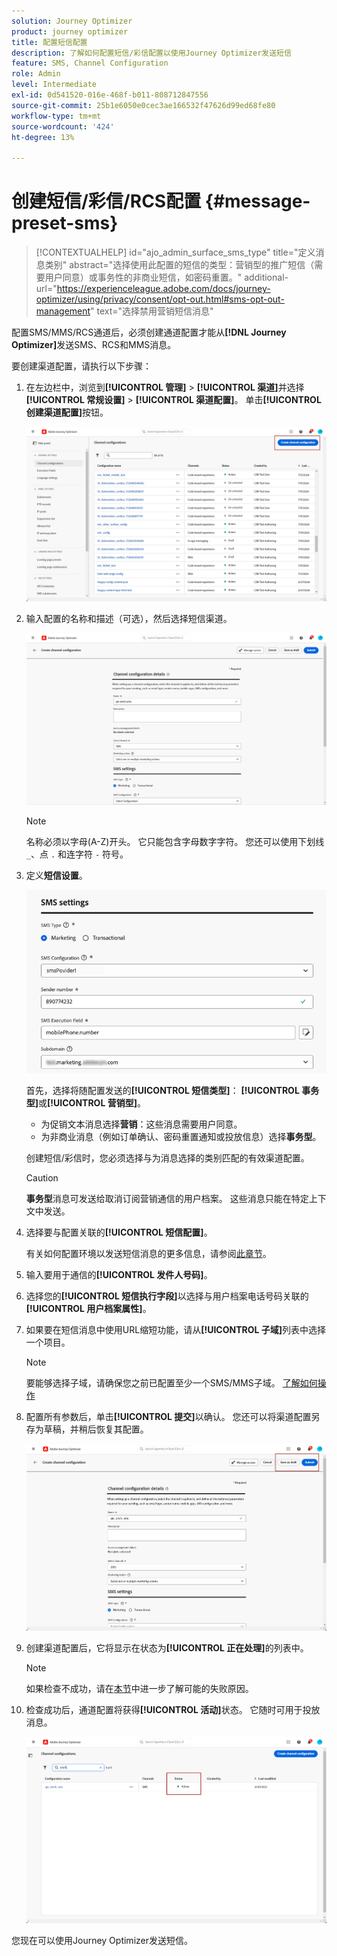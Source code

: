 ```yaml
---
solution: Journey Optimizer
product: journey optimizer
title: 配置短信配置
description: 了解如何配置短信/彩信配置以使用Journey Optimizer发送短信
feature: SMS, Channel Configuration
role: Admin
level: Intermediate
exl-id: 0d541520-016e-468f-b011-808712847556
source-git-commit: 25b1e6050e0cec3ae166532f47626d99ed68fe80
workflow-type: tm+mt
source-wordcount: '424'
ht-degree: 13%

---
```


# 创建短信/彩信/RCS配置 {#message-preset-sms}

>[!CONTEXTUALHELP]
>id="ajo_admin_surface_sms_type"
>title="定义消息类别"
>abstract="选择使用此配置的短信的类型：营销型的推广短信（需要用户同意）或事务性的非商业短信，如密码重置。"
>additional-url="https://experienceleague.adobe.com/docs/journey-optimizer/using/privacy/consent/opt-out.html#sms-opt-out-management" text="选择禁用营销短信消息"

配置SMS/MMS/RCS通道后，必须创建通道配置才能从&#x200B;**[!DNL Journey Optimizer]**&#x200B;发送SMS、RCS和MMS消息。

要创建渠道配置，请执行以下步骤：

1. 在左边栏中，浏览到&#x200B;**[!UICONTROL 管理]** > **[!UICONTROL 渠道]**&#x200B;并选择&#x200B;**[!UICONTROL 常规设置]** > **[!UICONTROL 渠道配置]**。 单击&#x200B;**[!UICONTROL 创建渠道配置]**&#x200B;按钮。

   ![](assets/preset-create.png)

1. 输入配置的名称和描述（可选），然后选择短信渠道。

   ![](assets/sms-create-surface.png)

   >[!NOTE]
   >
   > 名称必须以字母(A-Z)开头。 它只能包含字母数字字符。 您还可以使用下划线 `_`、点 `.` 和连字符 `-` 符号。

1. 定义&#x200B;**短信设置**。

   ![](assets/sms-surface-settings.png)

   首先，选择将随配置发送的&#x200B;**[!UICONTROL 短信类型]**： **[!UICONTROL 事务型]**&#x200B;或&#x200B;**[!UICONTROL 营销型]**。

   * 为促销文本消息选择&#x200B;**营销**：这些消息需要用户同意。
   * 为非商业消息（例如订单确认、密码重置通知或投放信息）选择&#x200B;**事务型**。

   创建短信/彩信时，您必须选择与为消息选择的类别匹配的有效渠道配置。

   >[!CAUTION]
   >
   >**事务型**&#x200B;消息可发送给取消订阅营销通信的用户档案。 这些消息只能在特定上下文中发送。

1. 选择要与配置关联的&#x200B;**[!UICONTROL 短信配置]**。

   有关如何配置环境以发送短信消息的更多信息，请参阅[此章节](#create-api)。

1. 输入&#x200B;要用于通信的&#x200B;**[!UICONTROL 发件人号码]**。

1. 选择您的&#x200B;**[!UICONTROL 短信执行字段]**&#x200B;以选择与用户档案电话号码关联的&#x200B;**[!UICONTROL 用户档案属性]**。

1. 如果要在短信消息中使用URL缩短功能，请从&#x200B;**[!UICONTROL 子域]**&#x200B;列表中选择一个项目。

   >[!NOTE]
   >
   >要能够选择子域，请确保您之前已配置至少一个SMS/MMS子域。 [了解如何操作](sms-subdomains.md)

1. 配置所有参数后，单击&#x200B;**[!UICONTROL 提交]**&#x200B;以确认。 您还可以将渠道配置另存为草稿，并稍后恢复其配置。

   ![](assets/sms-submit-surface.png)

1. 创建渠道配置后，它将显示在状态为&#x200B;**[!UICONTROL 正在处理]**&#x200B;的列表中。

   >[!NOTE]
   >
   >如果检查不成功，请在[本节](../configuration/channel-surfaces.md)中进一步了解可能的失败原因。

1. 检查成功后，通道配置将获得&#x200B;**[!UICONTROL 活动]**&#x200B;状态。 它随时可用于投放消息。

   ![](assets/preset-active.png)

您现在可以使用Journey Optimizer发送短信。
